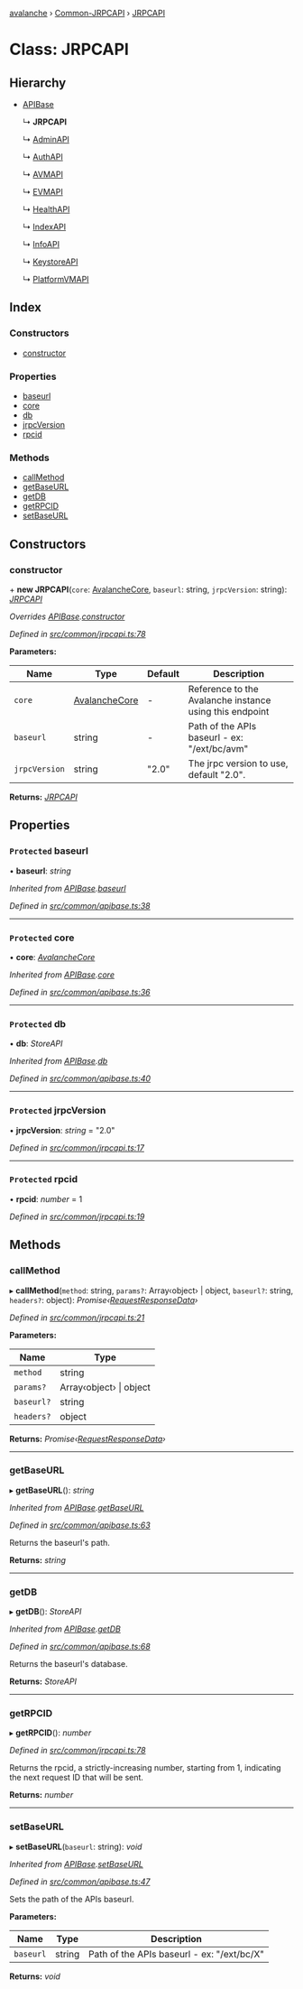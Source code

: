 [avalanche](../README.md) › [Common-JRPCAPI](../modules/common_jrpcapi.md) › [JRPCAPI](common_jrpcapi.jrpcapi.md)

# Class: JRPCAPI

## Hierarchy

* [APIBase](common_apibase.apibase.md)

  ↳ **JRPCAPI**

  ↳ [AdminAPI](api_admin.adminapi.md)

  ↳ [AuthAPI](api_auth.authapi.md)

  ↳ [AVMAPI](api_avm.avmapi.md)

  ↳ [EVMAPI](api_evm.evmapi.md)

  ↳ [HealthAPI](api_health.healthapi.md)

  ↳ [IndexAPI](index_auth.indexapi.md)

  ↳ [InfoAPI](api_info.infoapi.md)

  ↳ [KeystoreAPI](api_keystore.keystoreapi.md)

  ↳ [PlatformVMAPI](api_platformvm.platformvmapi.md)

## Index

### Constructors

* [constructor](common_jrpcapi.jrpcapi.md#constructor)

### Properties

* [baseurl](common_jrpcapi.jrpcapi.md#protected-baseurl)
* [core](common_jrpcapi.jrpcapi.md#protected-core)
* [db](common_jrpcapi.jrpcapi.md#protected-db)
* [jrpcVersion](common_jrpcapi.jrpcapi.md#protected-jrpcversion)
* [rpcid](common_jrpcapi.jrpcapi.md#protected-rpcid)

### Methods

* [callMethod](common_jrpcapi.jrpcapi.md#callmethod)
* [getBaseURL](common_jrpcapi.jrpcapi.md#getbaseurl)
* [getDB](common_jrpcapi.jrpcapi.md#getdb)
* [getRPCID](common_jrpcapi.jrpcapi.md#getrpcid)
* [setBaseURL](common_jrpcapi.jrpcapi.md#setbaseurl)

## Constructors

###  constructor

\+ **new JRPCAPI**(`core`: [AvalancheCore](avalanchecore.avalanchecore-1.md), `baseurl`: string, `jrpcVersion`: string): *[JRPCAPI](common_jrpcapi.jrpcapi.md)*

*Overrides [APIBase](common_apibase.apibase.md).[constructor](common_apibase.apibase.md#constructor)*

*Defined in [src/common/jrpcapi.ts:78](https://github.com/ava-labs/avalanchejs/blob/cfff19f/src/common/jrpcapi.ts#L78)*

**Parameters:**

Name | Type | Default | Description |
------ | ------ | ------ | ------ |
`core` | [AvalancheCore](avalanchecore.avalanchecore-1.md) | - | Reference to the Avalanche instance using this endpoint |
`baseurl` | string | - | Path of the APIs baseurl - ex: "/ext/bc/avm" |
`jrpcVersion` | string | "2.0" | The jrpc version to use, default "2.0".  |

**Returns:** *[JRPCAPI](common_jrpcapi.jrpcapi.md)*

## Properties

### `Protected` baseurl

• **baseurl**: *string*

*Inherited from [APIBase](common_apibase.apibase.md).[baseurl](common_apibase.apibase.md#protected-baseurl)*

*Defined in [src/common/apibase.ts:38](https://github.com/ava-labs/avalanchejs/blob/cfff19f/src/common/apibase.ts#L38)*

___

### `Protected` core

• **core**: *[AvalancheCore](avalanchecore.avalanchecore-1.md)*

*Inherited from [APIBase](common_apibase.apibase.md).[core](common_apibase.apibase.md#protected-core)*

*Defined in [src/common/apibase.ts:36](https://github.com/ava-labs/avalanchejs/blob/cfff19f/src/common/apibase.ts#L36)*

___

### `Protected` db

• **db**: *StoreAPI*

*Inherited from [APIBase](common_apibase.apibase.md).[db](common_apibase.apibase.md#protected-db)*

*Defined in [src/common/apibase.ts:40](https://github.com/ava-labs/avalanchejs/blob/cfff19f/src/common/apibase.ts#L40)*

___

### `Protected` jrpcVersion

• **jrpcVersion**: *string* = "2.0"

*Defined in [src/common/jrpcapi.ts:17](https://github.com/ava-labs/avalanchejs/blob/cfff19f/src/common/jrpcapi.ts#L17)*

___

### `Protected` rpcid

• **rpcid**: *number* = 1

*Defined in [src/common/jrpcapi.ts:19](https://github.com/ava-labs/avalanchejs/blob/cfff19f/src/common/jrpcapi.ts#L19)*

## Methods

###  callMethod

▸ **callMethod**(`method`: string, `params?`: Array‹object› | object, `baseurl?`: string, `headers?`: object): *Promise‹[RequestResponseData](common_apibase.requestresponsedata.md)›*

*Defined in [src/common/jrpcapi.ts:21](https://github.com/ava-labs/avalanchejs/blob/cfff19f/src/common/jrpcapi.ts#L21)*

**Parameters:**

Name | Type |
------ | ------ |
`method` | string |
`params?` | Array‹object› &#124; object |
`baseurl?` | string |
`headers?` | object |

**Returns:** *Promise‹[RequestResponseData](common_apibase.requestresponsedata.md)›*

___

###  getBaseURL

▸ **getBaseURL**(): *string*

*Inherited from [APIBase](common_apibase.apibase.md).[getBaseURL](common_apibase.apibase.md#getbaseurl)*

*Defined in [src/common/apibase.ts:63](https://github.com/ava-labs/avalanchejs/blob/cfff19f/src/common/apibase.ts#L63)*

Returns the baseurl's path.

**Returns:** *string*

___

###  getDB

▸ **getDB**(): *StoreAPI*

*Inherited from [APIBase](common_apibase.apibase.md).[getDB](common_apibase.apibase.md#getdb)*

*Defined in [src/common/apibase.ts:68](https://github.com/ava-labs/avalanchejs/blob/cfff19f/src/common/apibase.ts#L68)*

Returns the baseurl's database.

**Returns:** *StoreAPI*

___

###  getRPCID

▸ **getRPCID**(): *number*

*Defined in [src/common/jrpcapi.ts:78](https://github.com/ava-labs/avalanchejs/blob/cfff19f/src/common/jrpcapi.ts#L78)*

Returns the rpcid, a strictly-increasing number, starting from 1, indicating the next
request ID that will be sent.

**Returns:** *number*

___

###  setBaseURL

▸ **setBaseURL**(`baseurl`: string): *void*

*Inherited from [APIBase](common_apibase.apibase.md).[setBaseURL](common_apibase.apibase.md#setbaseurl)*

*Defined in [src/common/apibase.ts:47](https://github.com/ava-labs/avalanchejs/blob/cfff19f/src/common/apibase.ts#L47)*

Sets the path of the APIs baseurl.

**Parameters:**

Name | Type | Description |
------ | ------ | ------ |
`baseurl` | string | Path of the APIs baseurl - ex: "/ext/bc/X"  |

**Returns:** *void*
